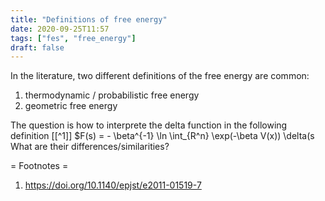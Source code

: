 ```yaml
---
title: "Definitions of free energy"
date: 2020-09-25T11:57
tags: ["fes", "free_energy"]
draft: false
---
```


In the literature, two different definitions of the free energy are common:
1. thermodynamic / probabilistic free energy
2. geometric free energy

The question is how to interprete the delta function in the following definition [[^1]]
$F(s) = - \beta^{-1} \ln \int_{R^n} \exp(-\beta V(x)) \delta(s
What are their differences/similarities? 

= Footnotes =
1. https://doi.org/10.1140/epjst/e2011-01519-7


